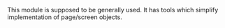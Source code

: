 This module is supposed to be generally used. It has tools which simplify implementation of page/screen objects.
